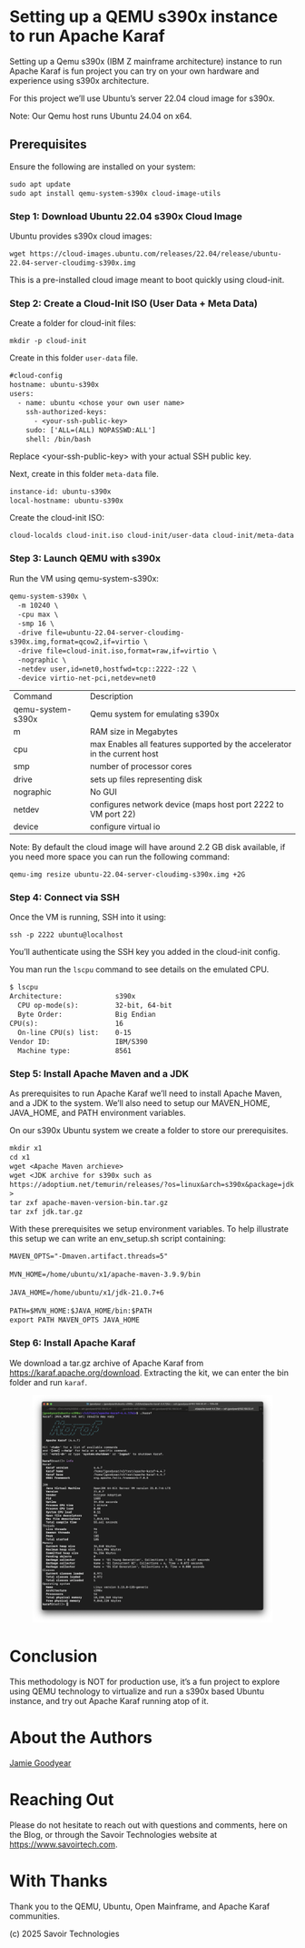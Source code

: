 # Setting up a QEMU s390x instance to run Apache Karaf

Setting up a Qemu s390x (IBM Z mainframe architecture) instance to run
Apache Karaf is fun project you can try on your own hardware and
experience using s390x architecture.

For this project we’ll use Ubuntu’s server 22.04 cloud image for s390x.

Note: Our Qemu host runs Ubuntu 24.04 on x64.

## Prerequisites

Ensure the following are installed on your system:

    sudo apt update
    sudo apt install qemu-system-s390x cloud-image-utils

### Step 1: Download Ubuntu 22.04 s390x Cloud Image

Ubuntu provides s390x cloud images:

    wget https://cloud-images.ubuntu.com/releases/22.04/release/ubuntu-22.04-server-cloudimg-s390x.img

This is a pre-installed cloud image meant to boot quickly using
cloud-init.

### Step 2: Create a Cloud-Init ISO (User Data + Meta Data)

Create a folder for cloud-init files:

    mkdir -p cloud-init

Create in this folder `user-data` file.

    #cloud-config
    hostname: ubuntu-s390x
    users:
      - name: ubuntu <chose your own user name>
        ssh-authorized-keys:
          - <your-ssh-public-key>
        sudo: ['ALL=(ALL) NOPASSWD:ALL']
        shell: /bin/bash

Replace \<your-ssh-public-key\> with your actual SSH public key.

Next, create in this folder `meta-data` file.

    instance-id: ubuntu-s390x
    local-hostname: ubuntu-s390x

Create the cloud-init ISO:

    cloud-localds cloud-init.iso cloud-init/user-data cloud-init/meta-data

### Step 3: Launch QEMU with s390x

Run the VM using qemu-system-s390x:

    qemu-system-s390x \
      -m 10240 \
      -cpu max \
      -smp 16 \
      -drive file=ubuntu-22.04-server-cloudimg-s390x.img,format=qcow2,if=virtio \
      -drive file=cloud-init.iso,format=raw,if=virtio \
      -nographic \
      -netdev user,id=net0,hostfwd=tcp::2222-:22 \
      -device virtio-net-pci,netdev=net0

|  |  |
|----|----|
| Command | Description |
| qemu-system-s390x | Qemu system for emulating s390x |
| m | RAM size in Megabytes |
| cpu | max Enables all features supported by the accelerator in the current host |
| smp | number of processor cores |
| drive | sets up files representing disk |
| nographic | No GUI |
| netdev | configures network device (maps host port 2222 to VM port 22) |
| device | configure virtual io |

Note: By default the cloud image will have around 2.2 GB disk available,
if you need more space you can run the following command:

    qemu-img resize ubuntu-22.04-server-cloudimg-s390x.img +2G

### Step 4: Connect via SSH

Once the VM is running, SSH into it using:

    ssh -p 2222 ubuntu@localhost

You’ll authenticate using the SSH key you added in the cloud-init
config.

You man run the `lscpu` command to see details on the emulated CPU.

    $ lscpu
    Architecture:             s390x
      CPU op-mode(s):         32-bit, 64-bit
      Byte Order:             Big Endian
    CPU(s):                   16
      On-line CPU(s) list:    0-15
    Vendor ID:                IBM/S390
      Machine type:           8561

### Step 5: Install Apache Maven and a JDK

As prerequisites to run Apache Karaf we’ll need to install Apache Maven,
and a JDK to the system. We’ll also need to setup our MAVEN_HOME,
JAVA_HOME, and PATH environment variables.

On our s390x Ubuntu system we create a folder to store our
prerequisites.

    mkdir x1
    cd x1
    wget <Apache Maven archieve>
    wget <JDK archive for s390x such as https://adoptium.net/temurin/releases/?os=linux&arch=s390x&package=jdk >
    tar zxf apache-maven-version-bin.tar.gz
    tar zxf jdk.tar.gz

With these prerequisites we setup environment variables. To help
illustrate this setup we can write an env_setup.sh script containing:

    MAVEN_OPTS="-Dmaven.artifact.threads=5"

    MVN_HOME=/home/ubuntu/x1/apache-maven-3.9.9/bin

    JAVA_HOME=/home/ubuntu/x1/jdk-21.0.7+6

    PATH=$MVN_HOME:$JAVA_HOME/bin:$PATH
    export PATH MAVEN_OPTS JAVA_HOME

### Step 6: Install Apache Karaf

We download a tar.gz archive of Apache Karaf from
<https://karaf.apache.org/download>. Extracting the kit, we can enter
the bin folder and run `karaf`.

<figure>
<img src="./assets/images/Karaf-s390x.png" alt="Karaf-s390x" />
</figure>

# Conclusion

This methodology is NOT for production use, it’s a fun project to
explore using QEMU technology to virtualize and run a s390x based Ubuntu
instance, and try out Apache Karaf running atop of it.

# About the Authors

[Jamie
Goodyear](https://github.com/savoirtech/blogs/blob/main/authors/JamieGoodyear.md)

# Reaching Out

Please do not hesitate to reach out with questions and comments, here on
the Blog, or through the Savoir Technologies website at
<https://www.savoirtech.com>.

# With Thanks

Thank you to the QEMU, Ubuntu, Open Mainframe, and Apache Karaf
communities.

\(c\) 2025 Savoir Technologies
